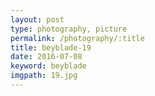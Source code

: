 ```yaml
---
layout: post
type: photography, picture
permalink: /photography/:title
title: beyblade-19
date: 2016-07-08
keyword: beyblade
imgpath: 19.jpg
---
```



